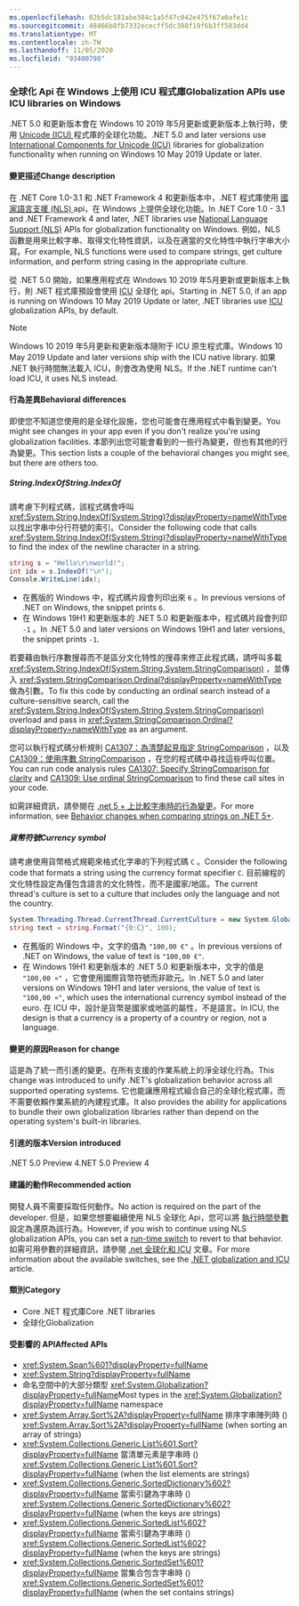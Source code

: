 ```yaml
---
ms.openlocfilehash: 02b5dc181abe384c1a5f47c042e475f67a0afe1c
ms.sourcegitcommit: 48466b8fb7332ececff5dc388f19f6b3ff503dd4
ms.translationtype: MT
ms.contentlocale: zh-TW
ms.lasthandoff: 11/05/2020
ms.locfileid: "93400798"
---
```

### <a name="globalization-apis-use-icu-libraries-on-windows"></a><span data-ttu-id="863c4-101">全球化 Api 在 Windows 上使用 ICU 程式庫</span><span class="sxs-lookup"><span data-stu-id="863c4-101">Globalization APIs use ICU libraries on Windows</span></span>

<span data-ttu-id="863c4-102">.NET 5.0 和更新版本會在 Windows 10 2019 年5月更新或更新版本上執行時，使用 [Unicode (ICU) ](http://site.icu-project.org/home) 程式庫的全球化功能。</span><span class="sxs-lookup"><span data-stu-id="863c4-102">.NET 5.0 and later versions use [International Components for Unicode (ICU)](http://site.icu-project.org/home) libraries for globalization functionality when running on Windows 10 May 2019 Update or later.</span></span>

#### <a name="change-description"></a><span data-ttu-id="863c4-103">變更描述</span><span class="sxs-lookup"><span data-stu-id="863c4-103">Change description</span></span>

<span data-ttu-id="863c4-104">在 .NET Core 1.0-3.1 和 .NET Framework 4 和更新版本中，.NET 程式庫使用 [國家語言支援 (NLS) ](/windows/win32/intl/national-language-support) api，在 Windows 上提供全球化功能。</span><span class="sxs-lookup"><span data-stu-id="863c4-104">In .NET Core 1.0 - 3.1 and .NET Framework 4 and later, .NET libraries use [National Language Support (NLS)](/windows/win32/intl/national-language-support) APIs for globalization functionality on Windows.</span></span> <span data-ttu-id="863c4-105">例如，NLS 函數是用來比較字串、取得文化特性資訊，以及在適當的文化特性中執行字串大小寫。</span><span class="sxs-lookup"><span data-stu-id="863c4-105">For example, NLS functions were used to compare strings, get culture information, and perform string casing in the appropriate culture.</span></span>

<span data-ttu-id="863c4-106">從 .NET 5.0 開始，如果應用程式在 Windows 10 2019 年5月更新或更新版本上執行，則 .NET 程式庫預設會使用 [ICU](http://site.icu-project.org/home) 全球化 api。</span><span class="sxs-lookup"><span data-stu-id="863c4-106">Starting in .NET 5.0, if an app is running on Windows 10 May 2019 Update or later, .NET libraries use [ICU](http://site.icu-project.org/home) globalization APIs, by default.</span></span>

> [!NOTE]
> <span data-ttu-id="863c4-107">Windows 10 2019 年5月更新和更新版本隨附于 ICU 原生程式庫。</span><span class="sxs-lookup"><span data-stu-id="863c4-107">Windows 10 May 2019 Update and later versions ship with the ICU native library.</span></span> <span data-ttu-id="863c4-108">如果 .NET 執行時間無法載入 ICU，則會改為使用 NLS。</span><span class="sxs-lookup"><span data-stu-id="863c4-108">If the .NET runtime can't load ICU, it uses NLS instead.</span></span>

#### <a name="behavioral-differences"></a><span data-ttu-id="863c4-109">行為差異</span><span class="sxs-lookup"><span data-stu-id="863c4-109">Behavioral differences</span></span>

<span data-ttu-id="863c4-110">即使您不知道您使用的是全球化設施，您也可能會在應用程式中看到變更。</span><span class="sxs-lookup"><span data-stu-id="863c4-110">You might see changes in your app even if you don't realize you're using globalization facilities.</span></span> <span data-ttu-id="863c4-111">本節列出您可能會看到的一些行為變更，但也有其他的行為變更。</span><span class="sxs-lookup"><span data-stu-id="863c4-111">This section lists a couple of the behavioral changes you might see, but there are others too.</span></span>

##### <a name="stringindexof"></a><span data-ttu-id="863c4-112">String.IndexOf</span><span class="sxs-lookup"><span data-stu-id="863c4-112">String.IndexOf</span></span>

<span data-ttu-id="863c4-113">請考慮下列程式碼，該程式碼會呼叫 <xref:System.String.IndexOf(System.String)?displayProperty=nameWithType> 以找出字串中分行符號的索引。</span><span class="sxs-lookup"><span data-stu-id="863c4-113">Consider the following code that calls <xref:System.String.IndexOf(System.String)?displayProperty=nameWithType> to find the index of the newline character in a string.</span></span>

```csharp
string s = "Hello\r\nworld!";
int idx = s.IndexOf("\n");
Console.WriteLine(idx);
```

- <span data-ttu-id="863c4-114">在舊版的 Windows 中，程式碼片段會列印出來 `6` 。</span><span class="sxs-lookup"><span data-stu-id="863c4-114">In previous versions of .NET on Windows, the snippet prints `6`.</span></span>
- <span data-ttu-id="863c4-115">在 Windows 19H1 和更新版本的 .NET 5.0 和更新版本中，程式碼片段會列印 `-1` 。</span><span class="sxs-lookup"><span data-stu-id="863c4-115">In .NET 5.0 and later versions on Windows 19H1 and later versions, the snippet prints `-1`.</span></span>

<span data-ttu-id="863c4-116">若要藉由執行序數搜尋而不是區分文化特性的搜尋來修正此程式碼，請呼叫多載 <xref:System.String.IndexOf(System.String,System.StringComparison)> ，並傳入 <xref:System.StringComparison.Ordinal?displayProperty=nameWithType> 做為引數。</span><span class="sxs-lookup"><span data-stu-id="863c4-116">To fix this code by conducting an ordinal search instead of a culture-sensitive search, call the <xref:System.String.IndexOf(System.String,System.StringComparison)> overload and pass in <xref:System.StringComparison.Ordinal?displayProperty=nameWithType> as an argument.</span></span>

<span data-ttu-id="863c4-117">您可以執行程式碼分析規則 [CA1307：為清楚起見指定 StringComparison](../../../../docs/fundamentals/code-analysis/quality-rules/ca1307.md) ，以及 [CA1309：使用序數 StringComparison](../../../../docs/fundamentals/code-analysis/quality-rules/ca1309.md) ，在您的程式碼中尋找這些呼叫位置。</span><span class="sxs-lookup"><span data-stu-id="863c4-117">You can run code analysis rules [CA1307: Specify StringComparison for clarity](../../../../docs/fundamentals/code-analysis/quality-rules/ca1307.md) and [CA1309: Use ordinal StringComparison](../../../../docs/fundamentals/code-analysis/quality-rules/ca1309.md) to find these call sites in your code.</span></span>

<span data-ttu-id="863c4-118">如需詳細資訊，請參閱在 [.net 5 + 上比較字串時的行為變更](../../../../docs/standard/base-types/string-comparison-net-5-plus.md)。</span><span class="sxs-lookup"><span data-stu-id="863c4-118">For more information, see [Behavior changes when comparing strings on .NET 5+](../../../../docs/standard/base-types/string-comparison-net-5-plus.md).</span></span>

##### <a name="currency-symbol"></a><span data-ttu-id="863c4-119">貨幣符號</span><span class="sxs-lookup"><span data-stu-id="863c4-119">Currency symbol</span></span>

<span data-ttu-id="863c4-120">請考慮使用貨幣格式規範來格式化字串的下列程式碼 `C` 。</span><span class="sxs-lookup"><span data-stu-id="863c4-120">Consider the following code that formats a string using the currency format specifier `C`.</span></span> <span data-ttu-id="863c4-121">目前線程的文化特性設定為僅包含語言的文化特性，而不是國家/地區。</span><span class="sxs-lookup"><span data-stu-id="863c4-121">The current thread's culture is set to a culture that includes only the language and not the country.</span></span>

```csharp
System.Threading.Thread.CurrentThread.CurrentCulture = new System.Globalization.CultureInfo("de");
string text = string.Format("{0:C}", 100);
```

- <span data-ttu-id="863c4-122">在舊版的 Windows 中，文字的值為 `"100,00 €"` 。</span><span class="sxs-lookup"><span data-stu-id="863c4-122">In previous versions of .NET on Windows, the value of text is `"100,00 €"`.</span></span>
- <span data-ttu-id="863c4-123">在 Windows 19H1 和更新版本的 .NET 5.0 和更新版本中，文字的值是 `"100,00 ¤"` ，它會使用國際貨幣符號而非歐元。</span><span class="sxs-lookup"><span data-stu-id="863c4-123">In .NET 5.0 and later versions on Windows 19H1 and later versions, the value of text is `"100,00 ¤"`, which uses the international currency symbol instead of the euro.</span></span> <span data-ttu-id="863c4-124">在 ICU 中，設計是貨幣是國家或地區的屬性，不是語言。</span><span class="sxs-lookup"><span data-stu-id="863c4-124">In ICU, the design is that a currency is a property of a country or region, not a language.</span></span>

#### <a name="reason-for-change"></a><span data-ttu-id="863c4-125">變更的原因</span><span class="sxs-lookup"><span data-stu-id="863c4-125">Reason for change</span></span>

<span data-ttu-id="863c4-126">這是為了統一而引進的變更。在所有支援的作業系統上的淨全球化行為。</span><span class="sxs-lookup"><span data-stu-id="863c4-126">This change was introduced to unify .NET's globalization behavior across all supported operating systems.</span></span> <span data-ttu-id="863c4-127">它也能讓應用程式組合自己的全球化程式庫，而不需要依賴作業系統的內建程式庫。</span><span class="sxs-lookup"><span data-stu-id="863c4-127">It also provides the ability for applications to bundle their own globalization libraries rather than depend on the operating system's built-in libraries.</span></span>

#### <a name="version-introduced"></a><span data-ttu-id="863c4-128">引進的版本</span><span class="sxs-lookup"><span data-stu-id="863c4-128">Version introduced</span></span>

<span data-ttu-id="863c4-129">.NET 5.0 Preview 4</span><span class="sxs-lookup"><span data-stu-id="863c4-129">.NET 5.0 Preview 4</span></span>

#### <a name="recommended-action"></a><span data-ttu-id="863c4-130">建議的動作</span><span class="sxs-lookup"><span data-stu-id="863c4-130">Recommended action</span></span>

<span data-ttu-id="863c4-131">開發人員不需要採取任何動作。</span><span class="sxs-lookup"><span data-stu-id="863c4-131">No action is required on the part of the developer.</span></span> <span data-ttu-id="863c4-132">但是，如果您想要繼續使用 NLS 全球化 Api，您可以將 [執行時間參數](../../../../docs/core/run-time-config/globalization.md#nls) 設定為還原為該行為。</span><span class="sxs-lookup"><span data-stu-id="863c4-132">However, if you wish to continue using NLS globalization APIs, you can set a [run-time switch](../../../../docs/core/run-time-config/globalization.md#nls) to revert to that behavior.</span></span> <span data-ttu-id="863c4-133">如需可用參數的詳細資訊，請參閱 [.net 全球化和 ICU](../../../../docs/standard/globalization-localization/globalization-icu.md) 文章。</span><span class="sxs-lookup"><span data-stu-id="863c4-133">For more information about the available switches, see the [.NET globalization and ICU](../../../../docs/standard/globalization-localization/globalization-icu.md) article.</span></span>

#### <a name="category"></a><span data-ttu-id="863c4-134">類別</span><span class="sxs-lookup"><span data-stu-id="863c4-134">Category</span></span>

- <span data-ttu-id="863c4-135">Core .NET 程式庫</span><span class="sxs-lookup"><span data-stu-id="863c4-135">Core .NET libraries</span></span>
- <span data-ttu-id="863c4-136">全球化</span><span class="sxs-lookup"><span data-stu-id="863c4-136">Globalization</span></span>

#### <a name="affected-apis"></a><span data-ttu-id="863c4-137">受影響的 API</span><span class="sxs-lookup"><span data-stu-id="863c4-137">Affected APIs</span></span>

- <xref:System.Span%601?displayProperty=fullName>
- <xref:System.String?displayProperty=fullName>
- <span data-ttu-id="863c4-138">命名空間中的大部分類型 <xref:System.Globalization?displayProperty=fullName></span><span class="sxs-lookup"><span data-stu-id="863c4-138">Most types in the <xref:System.Globalization?displayProperty=fullName> namespace</span></span>
- <span data-ttu-id="863c4-139"><xref:System.Array.Sort%2A?displayProperty=fullName> 排序字串陣列時 () </span><span class="sxs-lookup"><span data-stu-id="863c4-139"><xref:System.Array.Sort%2A?displayProperty=fullName> (when sorting an array of strings)</span></span>
- <span data-ttu-id="863c4-140"><xref:System.Collections.Generic.List%601.Sort?displayProperty=fullName> 當清單元素是字串時 () </span><span class="sxs-lookup"><span data-stu-id="863c4-140"><xref:System.Collections.Generic.List%601.Sort?displayProperty=fullName> (when the list elements are strings)</span></span>
- <span data-ttu-id="863c4-141"><xref:System.Collections.Generic.SortedDictionary%602?displayProperty=fullName> 當索引鍵為字串時 () </span><span class="sxs-lookup"><span data-stu-id="863c4-141"><xref:System.Collections.Generic.SortedDictionary%602?displayProperty=fullName> (when the keys are strings)</span></span>
- <span data-ttu-id="863c4-142"><xref:System.Collections.Generic.SortedList%602?displayProperty=fullName> 當索引鍵為字串時 () </span><span class="sxs-lookup"><span data-stu-id="863c4-142"><xref:System.Collections.Generic.SortedList%602?displayProperty=fullName> (when the keys are strings)</span></span>
- <span data-ttu-id="863c4-143"><xref:System.Collections.Generic.SortedSet%601?displayProperty=fullName> 當集合包含字串時 () </span><span class="sxs-lookup"><span data-stu-id="863c4-143"><xref:System.Collections.Generic.SortedSet%601?displayProperty=fullName> (when the set contains strings)</span></span>

<!--

#### Affected APIs

- ``T:System.Span`1``
- `T:System.String`
- `N:System.Globalization`
- `Overload:System.Array.Sort`
- ``M:System.Collections.Generic.List`1.Sort``
- ``T:System.Collections.Generic.SortedDictionary`2``
- ``T:System.Collections.Generic.SortedList`2``
- ``T:System.Collections.Generic.SortedSet`1``

-->
